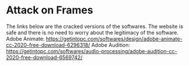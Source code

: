 # Attack on Frames
The links below are the cracked versions of the softwares. The website is safe and there is no need to worry about the legitimacy of the software. 
Adobe Animate: https://getintopc.com/softwares/design/adobe-animate-cc-2020-free-download-6296318/ 
Adobe Audition: https://getintopc.com/softwares/audio-processing/adobe-audition-cc-2020-free-download-6569742/


